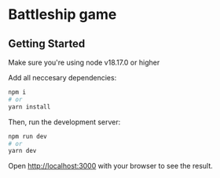 # Battleship game

## Getting Started

Make sure you're using node v18.17.0 or higher

Add all neccesary dependencies:

```bash
npm i
# or
yarn install
```

Then, run the development server:

```bash
npm run dev
# or
yarn dev
```

Open [http://localhost:3000](http://localhost:3000) with your browser to see the result.
